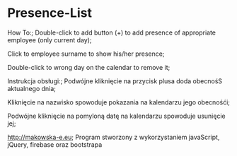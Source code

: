 # Presence-List

How To:;
Double-click to add button (+) to add presence of appropriate employee (only current day);

Click to employee surname to show his/her presence;

Double-click to wrong day on the calendar to remove it;



Instrukcja obsługi:;
Podwójne kliknięcie na przycisk plusa doda obecnośS aktualnego dnia;

Kliknięcie na nazwisko spowoduje pokazania na kalendarzu jego obecnośći;

Podwójne kliknięcie na pomyloną datę na kalendarzu spowoduje usunięcie jej;


http://makowska-e.eu;
Program stworzony z wykorzystaniem javaScript, jQuery, firebase oraz bootstrapa
